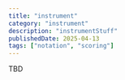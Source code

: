 ```yaml
---
title: "instrument"
category: "instrument"
description: "instrumentStuff"
publishedDate: 2025-04-13
tags: ["notation", "scoring"]
---
```


TBD